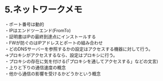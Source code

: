 # 5.ネットワークメモ

・ポート番号は動的  
・IPはエンドツーエンド(FromTo)  
・証明書はIPの最終到達点にインストールする  
・FWが防ぐのはIPアドレスとポートの組み合わせ  
・どのDNSサーバーを参照するかの設定はアクセスする機器に対して行う。  
→プロキシがアクセスするなら、設定はプロキシに行う。  
・プロキシの存在に気を付ける(「プロキシを通してアクセスする」などの文言)  
・上りと下りの通信速度の概念  
・他から通信の影響を受けるかどうかという概念  
